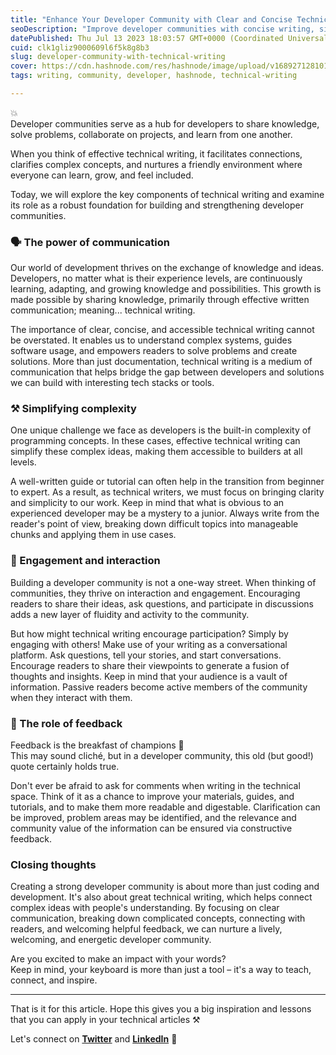 ```yaml
---
title: "Enhance Your Developer Community with Clear and Concise Technical Writing"
seoDescription: "Improve developer communities with concise writing, simplified ideas, increased engagement, and inclusive feedback-driven learning"
datePublished: Thu Jul 13 2023 18:03:57 GMT+0000 (Coordinated Universal Time)
cuid: clk1gliz9000609l6f5k8g8b3
slug: developer-community-with-technical-writing
cover: https://cdn.hashnode.com/res/hashnode/image/upload/v1689271281015/e565515a-bc02-493f-9462-5429816baf4e.png
tags: writing, community, developer, hashnode, technical-writing

---
```


<div data-node-type="callout">
<div data-node-type="callout-emoji">💥</div>
<div data-node-type="callout-text">Developer communities serve as a hub for developers to share knowledge, solve problems, collaborate on projects, and learn from one another.</div>
</div>

When you think of effective technical writing, it facilitates connections, clarifies complex concepts, and nurtures a friendly environment where everyone can learn, grow, and feel included.

Today, we will explore the key components of technical writing and examine its role as a robust foundation for building and strengthening developer communities.

### 🗣️ The power of communication

Our world of development thrives on the exchange of knowledge and ideas. Developers, no matter what is their experience levels, are continuously learning, adapting, and growing knowledge and possibilities. This growth is made possible by sharing knowledge, primarily through effective written communication; meaning... technical writing.

The importance of clear, concise, and accessible technical writing cannot be overstated. It enables us to understand complex systems, guides software usage, and empowers readers to solve problems and create solutions. More than just documentation, technical writing is a medium of communication that helps bridge the gap between developers and solutions we can build with interesting tech stacks or tools.

### ⚒️ Simplifying complexity

One unique challenge we face as developers is the built-in complexity of programming concepts. In these cases, effective technical writing can simplify these complex ideas, making them accessible to builders at all levels.

A well-written guide or tutorial can often help in the transition from beginner to expert. As a result, as technical writers, we must focus on bringing clarity and simplicity to our work. Keep in mind that what is obvious to an experienced developer may be a mystery to a junior. Always write from the reader's point of view, breaking down difficult topics into manageable chunks and applying them in use cases.

### 🤝 Engagement and interaction

Building a developer community is not a one-way street. When thinking of communities, they thrive on interaction and engagement. Encouraging readers to share their ideas, ask questions, and participate in discussions adds a new layer of fluidity and activity to the community.

But how might technical writing encourage participation? Simply by engaging with others! Make use of your writing as a conversational platform. Ask questions, tell your stories, and start conversations. Encourage readers to share their viewpoints to generate a fusion of thoughts and insights. Keep in mind that your audience is a vault of information. Passive readers become active members of the community when they interact with them.

### 💬 The role of feedback

Feedback is the breakfast of champions 💪  
This may sound cliché, but in a developer community, this old (but good!) quote certainly holds true.

Don't ever be afraid to ask for comments when writing in the technical space. Think of it as a chance to improve your materials, guides, and tutorials, and to make them more readable and digestable. Clarification can be improved, problem areas may be identified, and the relevance and community value of the information can be ensured via constructive feedback.

### Closing thoughts

Creating a strong developer community is about more than just coding and development. It's also about great technical writing, which helps connect complex ideas with people's understanding. By focusing on clear communication, breaking down complicated concepts, connecting with readers, and welcoming helpful feedback, we can nurture a lively, welcoming, and energetic developer community.

Are you excited to make an impact with your words?  
Keep in mind, your keyboard is more than just a tool – it's a way to teach, connect, and inspire.

---

That is it for this article. Hope this gives you a big inspiration and lessons that you can apply in your technical articles ⚒️

Let's connect on [**Twitter**](https://twitter.com/danizeres) and [**LinkedIn**](https://www.linkedin.com/in/danipassos/) 👋